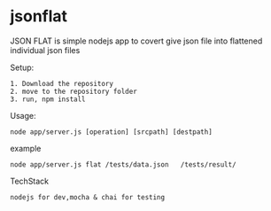# jsonflat

JSON FLAT is simple nodejs app to covert give json file into flattened individual json files


Setup:

	1. Download the repository 
	2. move to the repository folder 
	3. run, npm install


Usage: 
    
    node app/server.js [operation] [srcpath] [destpath]




example 
    
    node app/server.js flat /tests/data.json   /tests/result/


TechStack

    nodejs for dev,mocha & chai for testing
